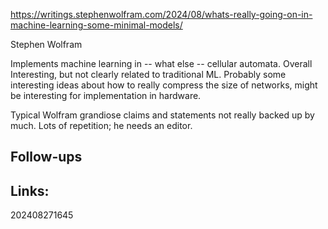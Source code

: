 https://writings.stephenwolfram.com/2024/08/whats-really-going-on-in-machine-learning-some-minimal-models/


Stephen Wolfram 

Implements machine learning in -- what else -- cellular automata.  Overall Interesting, but not clearly related to traditional ML.  Probably some interesting ideas about how to really compress the size of networks, might be interesting for implementation in hardware.

Typical Wolfram grandiose claims and statements not really backed up by much. 
Lots of repetition; he needs an editor. 
## Follow-ups


## Links: 



202408271645
